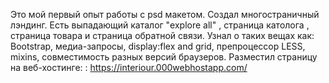 Это мой первый опыт работы с psd макетом.
Создал многостраничный лэндинг. Есть выпадающий каталог "explore all" , страница католога , страница товара и страница обратной связи.
Узнал о таких вещах как: Bootstrap, медиа-запросы, display:flex and grid, препроцессор LESS, mixins, совместимость разных версий браузеров.
Разместил страницу на веб-хостинге: : https://interiour.000webhostapp.com/

<!-- TODO: Добавить английскую версию описания -->
